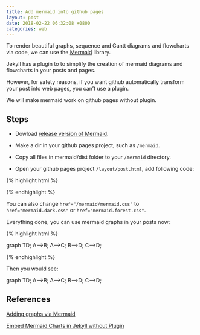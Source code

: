 ```yaml
---
title: Add mermaid into github pages
layout: post
date: 2018-02-22 06:32:08 +0800
categories: web
---
```


To render beautiful graphs, sequence and Gantt diagrams and flowcharts via code, we can use the [Mermaid](https://github.com/knsv/mermaid) library.

Jekyll has a plugin to to simplify the creation of mermaid diagrams and flowcharts in your posts and pages. 

However, for safety reasons, if you want github automatically transform your post into web pages, you can’t use a plugin. 

We will make mermaid work on github pages without plugin.

## Steps

- Dowload [release version of Mermaid](https://github.com/knsv/mermaid/releases).

- Make a dir in your github pages project, such as `/mermaid`.

- Copy all files in mermaid/dist folder to your `/mermaid` directory.

- Open your github pages project `/layout/post.html`, add following code:

{% highlight html %}

<script src="/mermaid/mermaid.min.js"></script>
<link rel="stylesheet" href="/mermaid/mermaid.css">
<script>mermaid.initialize({startOnLoad:true});</script>

{% endhighlight %}

You can also change `href="/mermaid/mermaid.css"` to `href="mermaid.dark.css"` or `href="mermaid.forest.css"`.

Everything done, you can use mermaid graphs in your posts now:

{% highlight html %}

<div class="mermaid">
graph TD;
    A-->B;
    A-->C;
    B-->D;
    C-->D;
</div>

{% endhighlight %}

Then you would see:

<div class="mermaid">
graph TD;
    A-->B;
    A-->C;
    B-->D;
    C-->D;
</div>

## References

[Adding graphs via Mermaid](https://github.com/gnab/remark/wiki/Adding-graphs-via-Mermaid)

[Embed Mermaid Charts in Jekyll without Plugin](http://kkpattern.github.io/2015/05/15/Embed-Chart-in-Jekyll.html)

